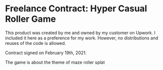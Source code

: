# Freelance Contract: Hyper Casual Roller Game

This product was created by me and owned by my customer on Upwork. I included it here as a preference for my work. However, no distributions and reuses of the code is allowed. 

Contract signed on February 19th, 2021.

The game is about the theme of maze roller splat
